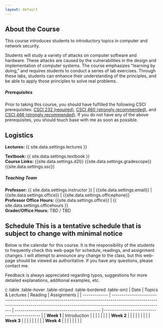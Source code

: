 ```yaml
---
layout: default
---
```


## About the Course

This course introduces students to introductory topics in computer and network security.

Students will study a variety of attacks on computer software and hardware.
These attacks are caused by the vulnerabilities in the design and implementation of computer systems.
The course emphasizes "learning by doing," and requires students to conduct a series of lab exercises.
Through these labs, students can enhance their understanding of the principles, and be able to apply those principles to solve real problems.

##### Prerequisites

Prior to taking this course, you should have fulfilled the following CSCI prerequisites:
[CSCI 232 (required)](http://catalog.montana.edu/search/?P=CSCI%20232),
[CSCI 460 (strongly recommended)](http://catalog.montana.edu/search/?P=CSCI%20460), and
[CSCI 466 (strongly recommended)](http://catalog.montana.edu/search/?P=CSCI%20466).
If you do not have any of the above prerequisites, you should touch base with me as soon as possible.

## Logistics

**Lectures:** {{ site.data.settings.lectures }} <br/>
<!-- **Final Exam:** {{ site.data.settings.finalexamdate }} <br/> -->
**Textbook:** {{ site.data.settings.textbook }} <br/>
**Course Links:**
{{site.data.settings.d2l}}
{{site.data.settings.gradescope}}
{{site.data.settings.ssc}}

##### Teaching Team

**Professor:** {{ site.data.settings.instructor }} | {{site.data.settings.email}} | {{site.data.settings.office}} | {{site.data.settings.officephone}} <br/>
**Professor Office Hours:** {{site.data.settings.office}} | {{ site.data.settings.officehours }} <br/>
**Grader/Office Hours:** TBD / TBD <br/>

## Schedule <span class="note">This is a tentative schedule that is subject to change with minimal notice</span>

Below is the calendar for this course.
It is the responsibility of the students to frequently check this web-page for schedule, readings, and assignment changes.
I will attempt to announce any change to the class, but this web-page should be viewed as authoritative.
If you have any questions, please contact me.

Feedback is always appreciated regarding typos, suggestions for more detailed explanations, additional examples, etc.

{:.table .table-hover .table-striped .table-bordered .table-sm}
| Date          | Topics & Lectures                                                                                                                                                                      | Reading                                      | Assignments                                  |
| ------------- | -------------------------------------------------------------------------------------------------------------------------------------------------------------------------------------- | -------------------------------------------- |--------------------------------------------- |
| **Week 1**    | <span class="note">Introduction</span>                                                                                                                                                 | <span class="note"></span>
|               |                                                                                                                                                                                        |
|               |                                                                                                                                                                                        |
| **Week 2**    | <span class="note"></span>                                                                                                                                                             | <span class="note"></span>
|               |                                                                                                                                                                                        |
|               |                                                                                                                                                                                        |
| **Week 3**    | <span class="note"></span>                                                                                                                                                             | <span class="note"></span>
|               |                                                                                                                                                                                        |
|               |                                                                                                                                                                                        |
| **Week 4**    | <span class="note"></span>                                                                                                                                                             | <span class="note"></span>
|               |                                                                                                                                                                                        |
|               |                                                                                                                                                                                        |

<!-- code examples, provided code, etc. -->
[Makefile]: {{site.data.settings.code}}/Makefile
[Vagrantfile]: {{site.data.settings.code}}/Vagrantfile
[uid.c]: {{site.data.settings.code}}/uid.c

<!-- slides -->
[slides01]: {{site.data.settings.slides}}/cs476-01-intro.pdf

<!-- exams -->
[Sample Exam Coversheet]: {{site.data.settings.exams.files}}/exam-coversheet-sample.pdf
